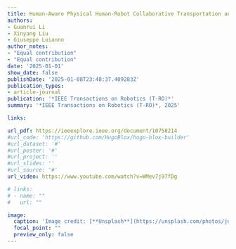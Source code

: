 ```yaml
---
title: Human-Aware Physical Human-Robot Collaborative Transportation and Manipulation with Multiple Aerial Robots 
authors:
- Guanrui Li
- Xinyang Liu
- Giuseppe Loianno
author_notes:
- "Equal contribution"
- "Equal contribution"
date: '2025-01-01'
show_date: false
publishDate: '2025-01-08T23:48:37.409283Z'
publication_types:
- article-journal
publication: '*IEEE Transactions on Robotics (T-RO)*'
summary: '*IEEE Transactions on Robotics (T-RO)*, 2025'

links:

url_pdf: https://ieeexplore.ieee.org/document/10758214
#url_code: 'https://github.com/HugoBlox/hugo-blox-builder'
#url_dataset: '#'
#url_poster: '#'
#url_project: ''
#url_slides: ''
#url_source: '#'
url_video: https://www.youtube.com/watch?v=WMev7j97fDg

# links:
# - name: ""
#   url: ""

image:
  caption: 'Image credit: [**Unsplash**](https://unsplash.com/photos/jdD8gXaTZsc)'
  focal_point: ""
  preview_only: false
---
```

